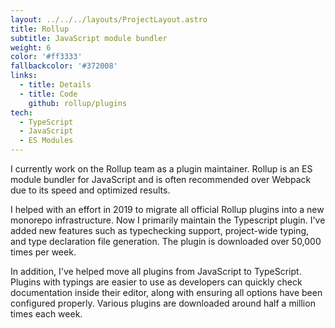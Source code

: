 ```yaml
---
layout: ../../../layouts/ProjectLayout.astro
title: Rollup
subtitle: JavaScript module bundler
weight: 6
color: '#ff3333'
fallbackcolor: '#372008'
links:
  - title: Details
  - title: Code
    github: rollup/plugins
tech:
  - TypeScript
  - JavaScript
  - ES Modules
---
```


I currently work on the Rollup team as a plugin maintainer. Rollup is an ES module bundler for JavaScript and is often recommended over Webpack due to its speed and optimized results.

I helped with an effort in 2019 to migrate all official Rollup plugins into a new monorepo infrastructure. Now I primarily maintain the Typescript plugin. I've added new features such as typechecking support, project-wide typing, and type declaration file generation. The plugin is downloaded over 50,000 times per week.

In addition, I've helped move all plugins from JavaScript to TypeScript. Plugins with typings are easier to use as developers can quickly check documentation inside their editor, along with ensuring all options have been configured properly. Various plugins are downloaded around half a million times each week.
